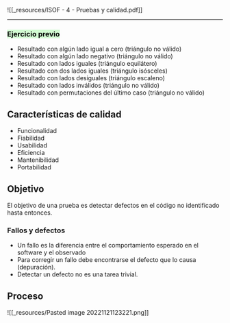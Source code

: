 ![[_resources/ISOF - 4 - Pruebas y calidad.pdf]]

---

### <mark style="background: #BBFABBA6;">Ejercicio previo</mark>
- Resultado con algún lado igual a cero (triángulo no válido)
- Resultado con algún lado negativo (triángulo no válido)
- Resultado con lados iguales (triángulo equilátero)
- Resultado con dos lados iguales (triángulo isósceles)
- Resultado con lados desiguales (triángulo escaleno)
- Resultado con lados inválidos (triángulo no válido)
- Resultado con permutaciones del último caso (triángulo no válido)


## Características de calidad
- Funcionalidad
- Fiabilidad
- Usabilidad
- Eficiencia
- Mantenibilidad
- Portabilidad

## Objetivo
El objetivo de una prueba es detectar defectos en el código no identificado hasta entonces.

### Fallos y defectos
- Un fallo es la diferencia entre el comportamiento esperado en el software y el observado
- Para corregir un fallo debe encontrarse el defecto que lo causa (depuración).
- Detectar un defecto no es una tarea trivial.

## Proceso
![[_resources/Pasted image 20221121123221.png]]